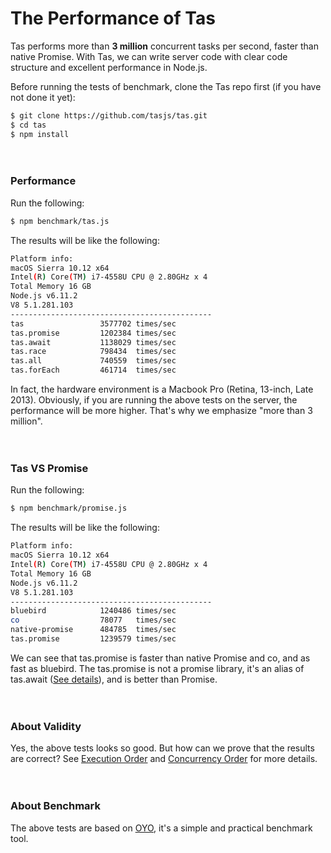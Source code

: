 # The Performance of Tas

Tas performs more than **3 million** concurrent tasks per second, faster than native Promise. With Tas, we can write server code with clear code structure and excellent performance in Node.js.

Before running the tests of benchmark, clone the Tas repo first (if you have not done it yet):

```bash
$ git clone https://github.com/tasjs/tas.git
$ cd tas
$ npm install
```

　

### Performance

Run the following:
```bash
$ npm benchmark/tas.js
```

The results will be like the following:

```bash
Platform info:
macOS Sierra 10.12 x64
Intel(R) Core(TM) i7-4558U CPU @ 2.80GHz x 4
Total Memory 16 GB
Node.js v6.11.2
V8 5.1.281.103
---------------------------------------------
tas                 3577702	times/sec
tas.promise         1202384	times/sec
tas.await           1138029	times/sec
tas.race            798434	times/sec
tas.all             740559	times/sec
tas.forEach         461714	times/sec
```

In fact, the hardware environment is a Macbook Pro (Retina, 13-inch, Late 2013). Obviously, if you are running the above tests on the server, the performance will be more higher. That's why we emphasize "more than 3 million".

　

### Tas VS Promise

Run the following:
```bash
$ npm benchmark/promise.js
```

The results will be like the following:
```bash
Platform info:
macOS Sierra 10.12 x64
Intel(R) Core(TM) i7-4558U CPU @ 2.80GHz x 4
Total Memory 16 GB
Node.js v6.11.2
V8 5.1.281.103
---------------------------------------------
bluebird            1240486	times/sec
co                  78077	times/sec
native-promise      484785	times/sec
tas.promise         1239579	times/sec
```

We can see that tas.promise is faster than native Promise and co, and as fast as bluebird. The tas.promise is not a promise library, it's an alias of tas.await ([See details](https://github.com/tasjs/tas/blob/master/lib/index.js)), and is better than Promise.

　

### About Validity

Yes, the above tests looks so good. But how can we prove that the results are correct? See  [Execution Order](https://github.com/tasjs/tas/tree/master/benchmark/analytics/execution-order/__readme.md) and  [Concurrency Order](https://github.com/tasjs/tas/tree/master/benchmark/analytics/concurrency-order/__readme.md) for more details.

　

### About Benchmark

The above tests are based on [OYO](https://github.com/hiowenluke/oyo), it's a simple and practical benchmark tool.

